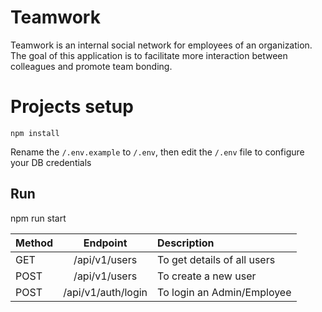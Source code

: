 # Teamwork
Teamwork is an internal social network for employees of an organization. The goal of this application is to facilitate more interaction between colleagues and promote team bonding.

# Projects setup 
```
npm install
```
Rename the `/.env.example` to `/.env`,
then edit the `/.env` file to configure your DB credentials

## Run 
npm run start

| Method | Endpoint           | Description                    |
| -------|:------------------:|:-------------------------------|
| GET    | /api/v1/users      | To get details of all users    |
| POST   | /api/v1/users      | To create a new user           |
| POST   | /api/v1/auth/login | To login an Admin/Employee     |
